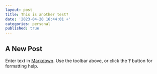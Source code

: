 ```yaml
---
layout: post
title: This is another test?
date: '2023-04-20 16:44:01 +'
categories: personal
published: true
---
```


## A New Post

Enter text in [Markdown](http://daringfireball.net/projects/markdown/). Use the toolbar above, or click the **?** button for formatting help.
